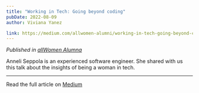 ```yaml
---
title: "Working in Tech: Going beyond coding"
pubDate: 2022-08-09
author: Viviana Yanez

link: https://medium.com/allwomen-alumni/working-in-tech-going-beyond-coding-c4eb767376a6
---
```


_Published in [allWomen Alumna](https://medium.com/allwomen-alumni)_

Anneli Seppola is an experienced software engineer. She shared with us this talk about the insights of being a woman in tech.

---

Read the full article on [Medium](https://medium.com/allwomen-alumni/working-in-tech-going-beyond-coding-c4eb767376a6)
